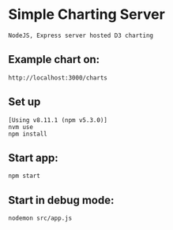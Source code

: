 # Simple Charting Server
    
    NodeJS, Express server hosted D3 charting

## Example chart on: 
    http://localhost:3000/charts
    
## Set up 
    [Using v8.11.1 (npm v5.3.0)]
    nvm use
    npm install

## Start app:
    
    npm start

## Start in debug mode:
    
    nodemon src/app.js

